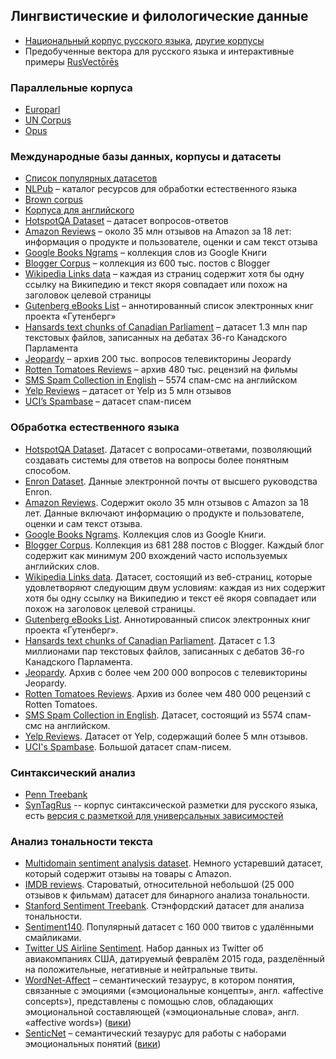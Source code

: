 ## Лингвистические и филологические данные
- [Национальный корпус русского языка](https://ruscorpora.ru/), [другие корпусы](https://ruscorpora.ru/new/corpora-other.html)
- Предобученные вектора для русского языка и интерактивные примеры [RusVectōrēs](https://rusvectores.org/ru/)

### Параллельные корпуса 
- [Europarl](https://www.statmt.org/europarl/)  
- [UN Corpus](https://conferences.unite.un.org/UNCorpus/)  
- [Opus](http://opus.nlpl.eu/) 

### Международные базы данных, корпусы и датасеты
- [Список популярных датасетов](https://github.com/niderhoff/nlp-datasets)
- [NLPub](https://nlpub.ru/) – каталог ресурсов для обработки естественного языка
- [Brown corpus](http://icame.uib.no/brown/bcm.html) 
- [Корпуса для английского](https://aclweb.org/aclwiki/Corpora_for_English) 
- [HotspotQA Dataset](https://hotpotqa.github.io/) – датасет вопросов-ответов
- [Amazon Reviews](https://snap.stanford.edu/data/web-Amazon.html) – около 35 млн отзывов на Amazon за 18 лет: информация о продукте и пользователе, оценки и сам текст отзыва
- [Google Books Ngrams](https://aws.amazon.com/ru/datasets/google-books-ngrams/) – коллекция слов из Google Книги
- [Blogger Corpus](http://u.cs.biu.ac.il/~koppel/BlogCorpus.htm) – коллекция из 600 тыс. постов с Blogger
- [Wikipedia Links data](https://code.google.com/archive/p/wiki-links/downloads) – каждая из страниц содержит хотя бы одну ссылку на Википедию и текст якоря совпадает или похож на заголовок целевой страницы
- [Gutenberg eBooks List](https://www.gutenberg.org/wiki/Gutenberg:Offline_Catalogs) – аннотированный список электронных книг проекта «Гутенберг»
- [Hansards text chunks of Canadian Parliament](https://www.isi.edu/natural-language/download/hansard/) – датасет 1.3 млн пар текстовых файлов, записанных на дебатах 36-го Канадского Парламента
- [Jeopardy](https://www.reddit.com/r/datasets/comments/1uyd0t/200000_jeopardy_questions_in_a_json_file/) – архив 200 тыс. вопросов телевикторины Jeopardy
- [Rotten Tomatoes Reviews](https://drive.google.com/file/d/1w1TsJB-gmIkZ28d1j7sf1sqcPmHXw352/view) – архив 480 тыс. рецензий на фильмы
- [SMS Spam Collection in English](http://www.dt.fee.unicamp.br/~tiago/smsspamcollection/) – 5574 спам-смс на английском
- [Yelp Reviews](https://www.yelp.com/dataset) – датасет от Yelp из 5 млн отзывов
- [UCI’s Spambase](https://archive.ics.uci.edu/ml/datasets/Spambase) – датасет спам-писем


### Обработка естественного языка
- [HotspotQA Dataset](https://hotpotqa.github.io/). Датасет с вопросами-ответами, позволяющий создавать системы для ответов на вопросы более понятным способом.
- [Enron Dataset](https://www.cs.cmu.edu/~./enron/). Данные электронной почты от высшего руководства Enron.
- [Amazon Reviews](https://snap.stanford.edu/data/web-Amazon.html). Содержит около 35 млн отзывов с Amazon за 18 лет. Данные включают информацию о продукте и пользователе, оценки и сам текст отзыва.
- [Google Books Ngrams](https://aws.amazon.com/ru/datasets/google-books-ngrams/). Коллекция слов из Google Книги.
- [Blogger Corpus](http://u.cs.biu.ac.il/~koppel/BlogCorpus.htm). Коллекция из 681 288 постов с Blogger. Каждый блог содержит как минимум 200 вхождений часто используемых английских слов.
- [Wikipedia Links data](https://code.google.com/archive/p/wiki-links/downloads). Датасет, состоящий из веб-страниц, которые удовлетворяют следующим двум условиям: каждая из них содержит хотя бы одну ссылку на Википедию и текст её якоря совпадает или похож на заголовок целевой страницы.
- [Gutenberg eBooks List](https://www.gutenberg.org/wiki/Gutenberg:Offline_Catalogs). Аннотированный список электронных книг проекта «Гутенберг».
- [Hansards text chunks of Canadian Parliament](https://www.isi.edu/natural-language/download/hansard/). Датасет с 1.3 миллионами пар текстовых файлов, записанных с дебатов 36-го Канадского Парламента.
- [Jeopardy](https://www.reddit.com/r/datasets/comments/1uyd0t/200000_jeopardy_questions_in_a_json_file/). Архив с более чем 200 000 вопросов с телевикторины Jeopardy.
- [Rotten Tomatoes Reviews](https://drive.google.com/file/d/1w1TsJB-gmIkZ28d1j7sf1sqcPmHXw352/view). Архив из более чем 480 000 рецензий с Rotten Tomatoes.
- [SMS Spam Collection in English](http://www.dt.fee.unicamp.br/~tiago/smsspamcollection/). Датасет, состоящий из 5574 спам-смс на английском.
- [Yelp Reviews](https://www.yelp.com/dataset). Датасет от Yelp, содержащий более 5 млн отзывов.
- [UCI's Spambase](https://archive.ics.uci.edu/ml/datasets/Spambase). Большой датасет спам-писем.

### Синтаксический анализ
- [Penn Treebank](https://catalog.ldc.upenn.edu/LDC99T42)
- [SynTagRus](https://ru.wikipedia.org/wiki/%D0%A1%D0%B8%D0%BD%D0%A2%D0%B0%D0%B3%D0%A0%D1%83%D1%81) -- корпус синтаксической разметки для русского языка, есть [версия с разметкой для универсальных зависимостей](https://github.com/UniversalDependencies/UD_Russian-SynTagRus)

### Анализ тональности текста
- [Multidomain sentiment analysis dataset](http://www.cs.jhu.edu/~mdredze/datasets/sentiment/). Немного устаревший датасет, который содержит отзывы на товары с Amazon.
- [IMDB reviews](http://ai.stanford.edu/~amaas/data/sentiment/). Староватый, относительной небольшой (25 000 отзывов к фильмам) датасет для бинарного анализа тональности.
- [Stanford Sentiment Treebank](http://nlp.stanford.edu/sentiment/code.html). Стэнфордский датасет для анализа тональности.
- [Sentiment140](http://help.sentiment140.com/for-students/). Популярный датасет с 160 000 твитов с удалёнными смайликами.
- [Twitter US Airline Sentiment](https://www.kaggle.com/crowdflower/twitter-airline-sentiment). Набор данных из Twitter об авиакомпаниях США, датируемый февралём 2015 года, разделённый на положительные, негативные и нейтральные твиты.
- [WordNet-Affect](https://wndomains.fbk.eu/wnaffect.html) – семантический тезаурус, в котором понятия, связанные с эмоциями («эмоциональные концепты», англ. «affective concepts»), представлены с помощью слов, обладающих эмоциональной составляющей («эмоциональные слова», англ. «affective words») ([вики](https://ru.wikipedia.org/wiki/%D0%90%D0%BD%D0%B0%D0%BB%D0%B8%D0%B7_%D1%82%D0%BE%D0%BD%D0%B0%D0%BB%D1%8C%D0%BD%D0%BE%D1%81%D1%82%D0%B8_%D1%82%D0%B5%D0%BA%D1%81%D1%82%D0%B0#%D0%A1%D0%B5%D0%BC%D0%B0%D0%BD%D1%82%D0%B8%D1%87%D0%B5%D1%81%D0%BA%D0%B8%D0%B5_%D1%82%D0%B5%D0%B7%D0%B0%D1%83%D1%80%D1%83%D1%81%D1%8B))
- [SenticNet](https://sentic.net/) – семантический тезаурус для работы с наборами эмоциональных понятий ([вики](https://ru.wikipedia.org/wiki/%D0%90%D0%BD%D0%B0%D0%BB%D0%B8%D0%B7_%D1%82%D0%BE%D0%BD%D0%B0%D0%BB%D1%8C%D0%BD%D0%BE%D1%81%D1%82%D0%B8_%D1%82%D0%B5%D0%BA%D1%81%D1%82%D0%B0#%D0%A1%D0%B5%D0%BC%D0%B0%D0%BD%D1%82%D0%B8%D1%87%D0%B5%D1%81%D0%BA%D0%B8%D0%B5_%D1%82%D0%B5%D0%B7%D0%B0%D1%83%D1%80%D1%83%D1%81%D1%8B))